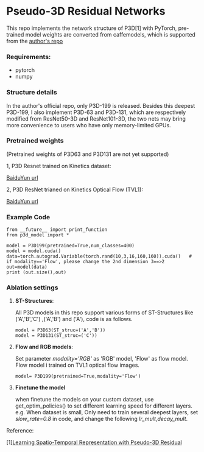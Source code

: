 # Pseudo-3D Residual Networks

This repo implements the network structure of P3D[1] with PyTorch, pre-trained model weights are converted from caffemodels, which is supported from the [author's repo](https://github.com/ZhaofanQiu/pseudo-3d-residual-networks)



### Requirements:

- pytorch
- numpy

### Structure details

In the author's official repo, only P3D-199 is released. Besides this deepest P3D-199, I also implement P3D-63 and P3D-131, which are respectively modified from ResNet50-3D and ResNet101-3D, the two nets may bring more convenience to users who have only memory-limited GPUs.


### Pretrained weights
(Pretrained weights of P3D63 and P3D131 are not yet supported) 

1, P3D Resnet trained on Kinetics dataset:

 [BaiduYun url](http://pan.baidu.com/s/1nv7Q7NF)
 
2, P3D ResNet trianed on Kinetics Optical Flow (TVL1):

 [BaiduYun url](http://pan.baidu.com/s/1nv7Q7NF)


### Example Code

    from __future__ import print_function
    from p3d_model import *
    
    model = P3D199(pretrained=True,num_classes=400)
    model = model.cuda()
    data=torch.autograd.Variable(torch.rand(10,3,16,160,160)).cuda()   # if modality=='Flow', please change the 2nd dimension 3==>2
    out=model(data)
    print (out.size(),out)
    

### Ablation settings

1. **ST-Structures**:

    All P3D models in this repo support various forms of ST-Structures like ('A','B','C') ,('A','B') and ('A'), code is as follows.

    ```
    model = P3D63(ST_struc=('A','B'))
    model = P3D131(ST_struc=('C'))
    ```
    
2. **Flow and RGB models**:
    
    Set parameter *modality='RGB'* as 'RGB' model, 'Flow' as flow model. Flow model i trained on TVL1 optical flow images.
    
    ```
    model= P3D199(pretrained=True,modality='Flow')
    ```
3. **Finetune the model**

    when finetune the models on your custom dataset, use get_optim_policies() to set different learning speed for different layers. e.g. When dataset is small, Only need to train several deepest layers, set *slow_rate=0.8* in code, and change the following *lr_mult*,*decay_mult*. 


Reference:

 [1][Learning Spatio-Temporal Representation with Pseudo-3D Residual](http://openaccess.thecvf.com/content_iccv_2017/html/Qiu_Learning_Spatio-Temporal_Representation_ICCV_2017_paper.html)
